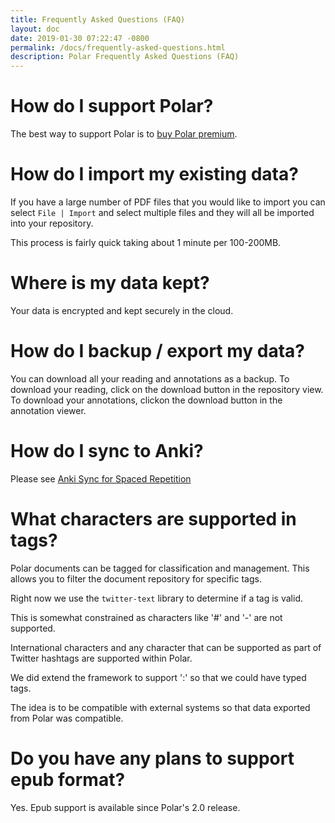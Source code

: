 ```yaml
---
title: Frequently Asked Questions (FAQ)
layout: doc
date: 2019-01-30 07:22:47 -0800
permalink: /docs/frequently-asked-questions.html
description: Polar Frequently Asked Questions (FAQ) 
---
```


# How do I support Polar?

The best way to support Polar is to [buy Polar premium](https://getpolarized.io/pricing).

# How do I import my existing data?

If you have a large number of PDF files that you would like to import you can 
select ```File | Import``` and select multiple files and they will all be 
imported into your repository.  

This process is fairly quick taking about 1 minute per 100-200MB.   

# Where is my data kept?

Your data is encrypted and kept securely in the cloud.

# How do I backup / export my data?

You can download all your reading and annotations as a backup. To download your reading, click on the download button in the repository view. To download your annotations, clickon the download button in the annotation viewer.

# How do I sync to Anki?

Please see [Anki Sync for Spaced Repetition](https://getpolarized.io/docs/anki-sync-for-spaced-repetition.html)

# What characters are supported in tags?

Polar documents can be tagged for classification and management.  This allows you
to filter the document repository for specific tags.

Right now we use the ```twitter-text``` library to determine if a tag is valid.

This is somewhat constrained as characters like '#' and '-' are not supported.

International characters and any character that can be supported as part of 
Twitter hashtags are supported within Polar.

We did extend the framework to support ':' so that we could have typed tags.

The idea is to be compatible with external systems so that data exported from
Polar was compatible.

# Do you have any plans to support epub format?

Yes.  Epub support is available since Polar's 2.0 release.
